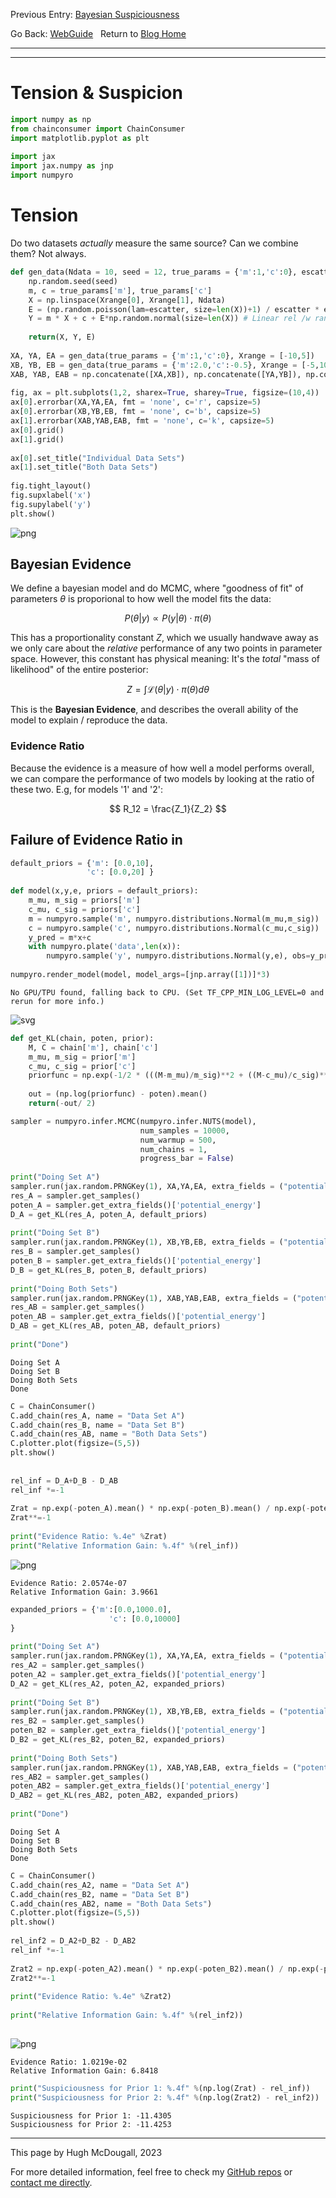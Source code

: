 Previous Entry: [Bayesian Suspiciousness](.\..\02_suspiciousness\page.html)	&nbsp;	   
  
  
Go Back: [WebGuide](.\..\page.html)	&nbsp;	Return to [Blog Home](.\..\..\bloghome.html)  
  
---------------------------------------------------------------------------  
  
---------  
  
  
# Tension & Suspicion  
  
  
```python  
import numpy as np  
from chainconsumer import ChainConsumer  
import matplotlib.pyplot as plt  
  
import jax  
import jax.numpy as jnp  
import numpyro  
```  
  
# Tension  
Do two datasets _actually_ measure the same source? Can we combine them? Not always.  
  
  
```python  
def gen_data(Ndata = 10, seed = 12, true_params = {'m':1,'c':0}, escatter=1, ebar = 1, Xrange= {-10,10}):  
    np.random.seed(seed)  
    m, c = true_params['m'], true_params['c']  
    X = np.linspace(Xrange[0], Xrange[1], Ndata)   
    E = (np.random.poisson(lam=escatter, size=len(X))+1) / escatter * ebar + 0.01  
    Y = m * X + c + E*np.random.normal(size=len(X)) # Linear rel /w random noise based on 'E'    
    
    return(X, Y, E)   
  
XA, YA, EA = gen_data(true_params = {'m':1,'c':0}, Xrange = [-10,5])  
XB, YB, EB = gen_data(true_params = {'m':2.0,'c':-0.5}, Xrange = [-5,10])  
XAB, YAB, EAB = np.concatenate([XA,XB]), np.concatenate([YA,YB]), np.concatenate([EA,EB])  
  
fig, ax = plt.subplots(1,2, sharex=True, sharey=True, figsize=(10,4))  
ax[0].errorbar(XA,YA,EA, fmt = 'none', c='r', capsize=5)  
ax[0].errorbar(XB,YB,EB, fmt = 'none', c='b', capsize=5)  
ax[1].errorbar(XAB,YAB,EAB, fmt = 'none', c='k', capsize=5)  
ax[0].grid()  
ax[1].grid()  
  
ax[0].set_title("Individual Data Sets")  
ax[1].set_title("Both Data Sets")  
  
fig.tight_layout()  
fig.supxlabel('x')  
fig.supylabel('y')  
plt.show()  
```  
  
  
      
![png](output_3_0.png)  
      
  
  
## Bayesian Evidence   
  
We define a bayesian model and do MCMC, where "goodness of fit" of parameters $\theta$ is proporional to how well the model fits the data:  
  
$$  
P(\theta \vert y) \propto P(y \vert \theta) \cdot \pi(\theta)  
$$  
  
This has a proportionality constant $Z$, which we usually handwave away as we only care about the _relative_ performance of any two points in parameter space. However, this constant has physical meaning: It's the _total_ "mass of likelihood" of the entire posterior:   
  
$$  
Z = \int \mathcal{L}(\theta \vert y)\cdot \pi(\theta) d\theta  
$$  
  
This is the **Bayesian Evidence**, and describes the overall ability of the model to explain / reproduce the data.  
  
### Evidence Ratio  
  
Because the evidence is a measure of how well a model performs overall, we can compare the performance of two models by looking at the ratio of these two. E.g, for models '1' and '2':  
  
$$  
R_12 = \frac{Z_1}{Z_2}  
$$  
  
## Failure of Evidence Ratio in   
  
  
```python  
default_priors = {'m': [0.0,10],  
                 'c': [0.0,20] }  
  
def model(x,y,e, priors = default_priors):  
    m_mu, m_sig = priors['m']  
    c_mu, c_sig = priors['c']  
    m = numpyro.sample('m', numpyro.distributions.Normal(m_mu,m_sig))  
    c = numpyro.sample('c', numpyro.distributions.Normal(c_mu,c_sig))  
    y_pred = m*x+c  
    with numpyro.plate('data',len(x)):  
        numpyro.sample('y', numpyro.distributions.Normal(y,e), obs=y_pred)  
  
numpyro.render_model(model, model_args=[jnp.array([1])]*3)  
```  
  
    No GPU/TPU found, falling back to CPU. (Set TF_CPP_MIN_LOG_LEVEL=0 and rerun for more info.)  
  
  
  
  
  
      
![svg](output_5_1.svg)  
      
  
  
  
  
```python  
def get_KL(chain, poten, prior):  
    M, C = chain['m'], chain['c']  
    m_mu, m_sig = prior['m']  
    c_mu, c_sig = prior['c']  
    priorfunc = np.exp(-1/2 * (((M-m_mu)/m_sig)**2 + ((M-c_mu)/c_sig)**2)) / (2*np.pi) / c_sig / m_sig  
  
    out = (np.log(priorfunc) - poten).mean()  
    return(-out/ 2)  
```  
  
  
```python  
sampler = numpyro.infer.MCMC(numpyro.infer.NUTS(model),  
                             num_samples = 10000,  
                             num_warmup = 500,  
                             num_chains = 1,  
                             progress_bar = False)  
  
print("Doing Set A")  
sampler.run(jax.random.PRNGKey(1), XA,YA,EA, extra_fields = ("potential_energy",))  
res_A = sampler.get_samples()  
poten_A = sampler.get_extra_fields()['potential_energy']  
D_A = get_KL(res_A, poten_A, default_priors)  
  
print("Doing Set B")  
sampler.run(jax.random.PRNGKey(1), XB,YB,EB, extra_fields = ("potential_energy",))  
res_B = sampler.get_samples()  
poten_B = sampler.get_extra_fields()['potential_energy']  
D_B = get_KL(res_B, poten_B, default_priors)  
  
print("Doing Both Sets")  
sampler.run(jax.random.PRNGKey(1), XAB,YAB,EAB, extra_fields = ("potential_energy",))  
res_AB = sampler.get_samples()  
poten_AB = sampler.get_extra_fields()['potential_energy']  
D_AB = get_KL(res_AB, poten_AB, default_priors)  
  
print("Done")  
```  
  
    Doing Set A  
    Doing Set B  
    Doing Both Sets  
    Done  
  
  
  
```python  
C = ChainConsumer()  
C.add_chain(res_A, name = "Data Set A")  
C.add_chain(res_B, name = "Data Set B")  
C.add_chain(res_AB, name = "Both Data Sets")  
C.plotter.plot(figsize=(5,5))  
plt.show()  
  
  
rel_inf = D_A+D_B - D_AB  
rel_inf *=-1   
  
Zrat = np.exp(-poten_A).mean() * np.exp(-poten_B).mean() / np.exp(-poten_AB).mean()  
Zrat**=-1  
  
print("Evidence Ratio: %.4e" %Zrat)  
print("Relative Information Gain: %.4f" %(rel_inf))  
```  
  
  
      
![png](output_8_0.png)  
      
  
  
    Evidence Ratio: 2.0574e-07  
    Relative Information Gain: 3.9661  
  
  
  
```python  
expanded_priors = {'m':[0.0,1000.0],  
                      'c': [0.0,10000]   
}  
  
print("Doing Set A")  
sampler.run(jax.random.PRNGKey(1), XA,YA,EA, extra_fields = ("potential_energy",), priors=expanded_priors)  
res_A2 = sampler.get_samples()  
poten_A2 = sampler.get_extra_fields()['potential_energy']  
D_A2 = get_KL(res_A2, poten_A2, expanded_priors)  
  
print("Doing Set B")  
sampler.run(jax.random.PRNGKey(1), XB,YB,EB, extra_fields = ("potential_energy",), priors=expanded_priors)  
res_B2 = sampler.get_samples()  
poten_B2 = sampler.get_extra_fields()['potential_energy']  
D_B2 = get_KL(res_B2, poten_B2, expanded_priors)  
  
print("Doing Both Sets")  
sampler.run(jax.random.PRNGKey(1), XAB,YAB,EAB, extra_fields = ("potential_energy",), priors=expanded_priors)  
res_AB2 = sampler.get_samples()  
poten_AB2 = sampler.get_extra_fields()['potential_energy']  
D_AB2 = get_KL(res_AB2, poten_AB2, expanded_priors)  
  
print("Done")  
```  
  
    Doing Set A  
    Doing Set B  
    Doing Both Sets  
    Done  
  
  
  
```python  
C = ChainConsumer()  
C.add_chain(res_A2, name = "Data Set A")  
C.add_chain(res_B2, name = "Data Set B")  
C.add_chain(res_AB2, name = "Both Data Sets")  
C.plotter.plot(figsize=(5,5))  
plt.show()  
  
rel_inf2 = D_A2+D_B2 - D_AB2  
rel_inf *=-1   
  
Zrat2 = np.exp(-poten_A2).mean() * np.exp(-poten_B2).mean() / np.exp(-poten_AB2).mean()  
Zrat2**=-1  
  
print("Evidence Ratio: %.4e" %Zrat2)  
  
print("Relative Information Gain: %.4f" %(rel_inf2))  
  
```  
  
  
      
![png](output_10_0.png)  
      
  
  
    Evidence Ratio: 1.0219e-02  
    Relative Information Gain: 6.8418  
  
  
  
```python  
print("Suspiciousness for Prior 1: %.4f" %(np.log(Zrat) - rel_inf))  
print("Suspiciousness for Prior 2: %.4f" %(np.log(Zrat2) - rel_inf2))  
```  
  
    Suspiciousness for Prior 1: -11.4305  
    Suspiciousness for Prior 2: -11.4253  
  
  
  
---------  
  
This page by Hugh McDougall, 2023  
  
  
  
For more detailed information, feel free to check my [GitHub repos](https://github.com/HughMcDougall/) or [contact me directly](hughmcdougallemail@gmail.com).  
  

